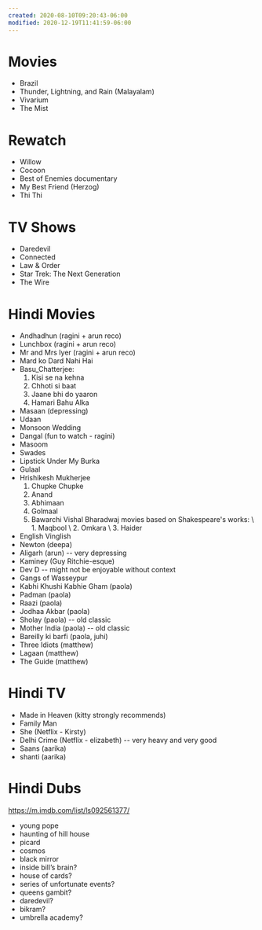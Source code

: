 ```yaml
---
created: 2020-08-10T09:20:43-06:00
modified: 2020-12-19T11:41:59-06:00
---
```


# Movies

- Brazil
- Thunder, Lightning, and Rain (Malayalam)
- Vivarium
- The Mist

# Rewatch

- Willow
- Cocoon
- Best of Enemies documentary 
- My Best Friend (Herzog)
- Thi Thi

# TV Shows

- Daredevil
- Connected
- Law & Order
- Star Trek: The Next Generation
- The Wire


# Hindi Movies

- Andhadhun (ragini + arun reco)
- Lunchbox (ragini + arun reco)
- Mr and Mrs Iyer (ragini + arun reco)
- Mard ko Dard Nahi Hai
- Basu_Chatterjee:
  1. Kisi se na kehna
  2. Chhoti si baat
  3. Jaane bhi do yaaron
  4. Hamari Bahu Alka
- Masaan (depressing)
- Udaan
- Monsoon Wedding
- Dangal (fun to watch - ragini)
- Masoom
- Swades
- Lipstick Under My Burka
- Gulaal
- Hrishikesh Mukherjee
  1. Chupke Chupke
  2. Anand
  3. Abhimaan
  4. Golmaal
  5. Bawarchi
Vishal Bharadwaj movies based on Shakespeare's works:
\ 1. Maqbool
\ 2. Omkara
\ 3. Haider
- English Vinglish
- Newton (deepa)
- Aligarh (arun) -- very depressing
- Kaminey (Guy Ritchie-esque)
- Dev D -- might not be enjoyable without context
- Gangs of Wasseypur
- Kabhi Khushi Kabhie Gham (paola)
- Padman (paola)
- Raazi (paola)
- Jodhaa Akbar (paola)
- Sholay (paola) -- old classic
- Mother India (paola) -- old classic
- Bareilly ki barfi (paola, juhi)
- Three Idiots (matthew)
- Lagaan (matthew)
- The Guide (matthew)

# Hindi TV

- Made in Heaven (kitty strongly recommends)
- Family Man
- She (Netflix - Kirsty)
- Delhi Crime (Netflix - elizabeth) -- very heavy and very good
- Saans (aarika)
- shanti (aarika)

# Hindi Dubs

https://m.imdb.com/list/ls092561377/

- young pope
- haunting of hill house
- picard
- cosmos
- black mirror
- inside bill’s brain?
- house of cards?
- series of unfortunate events?
- queens gambit?
- daredevil?
- bikram?
- umbrella academy?